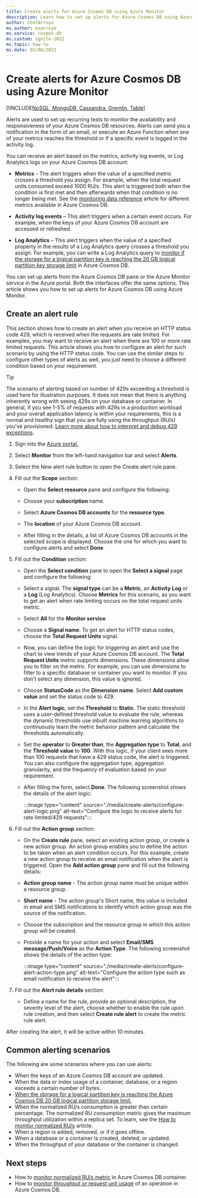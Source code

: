 ```yaml
---
title: Create alerts for Azure Cosmos DB using Azure Monitor
description: Learn how to set up alerts for Azure Cosmos DB using Azure Monitor.
author: StefArroyo
ms.author: esarroyo 
ms.service: cosmos-db
ms.custom: ignite-2022
ms.topic: how-to
ms.date: 02/08/2022
---
```


# Create alerts for Azure Cosmos DB using Azure Monitor
[!INCLUDE[NoSQL, MongoDB, Cassandra, Gremlin, Table](includes/appliesto-nosql-mongodb-cassandra-gremlin-table.md)]

Alerts are used to set up recurring tests to monitor the availability and responsiveness of your Azure Cosmos DB resources. Alerts can send you a notification in the form of an  email, or execute an Azure Function when one of your metrics reaches the threshold or if a specific event is logged in the activity log.

You can receive an alert based on the metrics, activity log events, or Log Analytics logs on your Azure Cosmos DB account:

* **Metrics** - The alert triggers when the value of a specified metric crosses a threshold you assign. For example, when the total request units consumed exceed 1000 RU/s. This alert is triggered both when the condition is first met and then afterwards when that condition is no longer being met. See the [monitoring data reference](monitor-reference.md#metrics) article for different metrics available in Azure Cosmos DB.

* **Activity log events** – This alert triggers when a certain event occurs. For example, when the keys of your Azure Cosmos DB account are accessed or refreshed.

* **Log Analytics** – This alert triggers when the value of a specified property in the results of a Log Analytics query crosses a threshold you assign. For example, you can write a Log Analytics query to [monitor if the storage for a logical partition key is reaching the 20 GB logical partition key storage limit](how-to-alert-on-logical-partition-key-storage-size.md) in Azure Cosmos DB. 

You can set up alerts from the Azure Cosmos DB pane or the Azure Monitor service in the Azure portal. Both the interfaces offer the same options. This article shows you how to set up alerts for Azure Cosmos DB using Azure Monitor.

## Create an alert rule

This section shows how to create an alert when you receive an HTTP status code 429, which is received when the requests are rate limited. For examples, you may want to receive an alert when there are 100 or more rate limited requests. This article shows you how to configure an alert for such scenario by using the HTTP status code. You can use the similar steps to configure other types of alerts as well, you just need to choose a different condition based on your requirement.

> [!TIP]
> The scenario of alerting based on number of 429s exceeding a threshold is used here for illustration purposes. It does not mean that there is anything inherently wrong with seeing 429s on your database or container. In general, if you see 1-5% of requests with 429s in a production workload and your overall application latency is within your requirements, this is a normal and healthy sign that you are fully using the throughput (RU/s) you've provisioned. [Learn more about how to interpret and debug 429 exceptions](sql/troubleshoot-request-rate-too-large.md).

1. Sign into the [Azure portal.](https://portal.azure.com/)

1. Select **Monitor** from the left-hand navigation bar and select **Alerts**.

1. Select the New alert rule button to open the Create alert rule pane.  

1. Fill out the **Scope** section:

   * Open the **Select resource** pane and configure the following:

   * Choose your **subscription** name.

   * Select **Azure Cosmos DB accounts** for the **resource type**.

   * The **location** of your Azure Cosmos DB account.

   * After filling in the details, a list of Azure Cosmos DB accounts in the selected scope is displayed. Choose the one for which you want to configure alerts and select **Done**.

1. Fill out the **Condition** section: 

   * Open the **Select condition** pane to open the **Select a signal** page and configure the following:

   * Select a signal. The **signal type** can be a **Metric**, an **Activity Log** or a **Log** (Log Analytics). Choose **Metrics** for this scenario, as you want to get an alert when rate limiting occurs on the total request units metric.

   * Select **All** for the **Monitor service**

   * Choose a **Signal name**. To get an alert for HTTP status codes, choose the **Total Request Units** signal.

   * Now, you can define the logic for triggering an alert and use the chart to view trends of your Azure Cosmos DB account. The **Total Request Units** metric supports dimensions. These dimensions allow you to filter on the metric. For example, you can use dimensions to filter to a specific database or container you want to monitor. If you don't select any dimension, this value is ignored.

   * Choose **StatusCode** as the **Dimension name**. Select **Add custom value** and set the status code to 429.

   * In the **Alert logic**, set the **Threshold** to **Static**. The static threshold uses a user-defined threshold value to evaluate the rule, whereas the dynamic thresholds use inbuilt machine learning algorithms to continuously learn the metric behavior pattern and calculate the thresholds automatically.

   * Set the **operator** to **Greater than**, the **Aggregation type** to **Total**, and the **Threshold value** to **100**. With this logic, if your client sees more than 100 requests that have a 429 status code, the alert is triggered. You can also configure the aggregation type, aggregation granularity, and the frequency of evaluation based on your requirement.

   * After filling the form, select **Done**. The following screenshot shows the details of the alert logic:

     :::image type="content" source="./media/create-alerts/configure-alert-logic.png" alt-text="Configure the logic to receive alerts for rate limited/429 requests":::

1. Fill out the **Action group** section:

   * On the **Create rule** pane, select an existing action group, or create a new action group. An action group enables you to define the action to be taken when an alert condition occurs. For this example, create a new action group to receive an email notification when the alert is triggered. Open the **Add action group** pane and fill out the following details:

   * **Action group name** - The action group name must be unique within a resource group.

   * **Short name** - The action group's Short name, this value is included in email and SMS notifications to identify which action group was the source of the notification.

   * Choose the subscription and the resource group in which this action group will be created.  

   * Provide a name for your action and select **Email/SMS message/Push/Voice** as the **Action Type**. The following screenshot shows the details of the action type:

     :::image type="content" source="./media/create-alerts/configure-alert-action-type.png" alt-text="Configure the action type such as email notification to receive the alert":::

1. Fill out the **Alert rule details** section:

   * Define a name for the rule, provide an optional description, the severity level of the alert, choose whether to enable the rule upon rule creation, and then select **Create rule alert** to create the metric rule alert.

After creating the alert, it will be active within 10 minutes.

## Common alerting scenarios

The following are some scenarios where you can use alerts:

* When the keys of an Azure Cosmos DB account are updated.
* When the data or index usage of a container, database, or a region exceeds a certain number of bytes.
* [When the storage for a logical partition key is reaching the Azure Cosmos DB 20 GB logical partition storage limit.](how-to-alert-on-logical-partition-key-storage-size.md)
* When the normalized RU/s consumption is greater than certain percentage. The normalized RU consumption metric gives the maximum throughput utilization within a replica set. To learn, see the [How to monitor normalized RU/s](monitor-normalized-request-units.md) article.  
* When a region is added, removed, or if it goes offline.
* When a database or a container is created, deleted, or updated.
* When the throughput of your database or the container is changed.

## Next steps

* How to [monitor normalized RU/s metric](monitor-normalized-request-units.md) in Azure Cosmos DB container.
* How to [monitor throughput or request unit usage](monitor-request-unit-usage.md) of an operation in Azure Cosmos DB.

